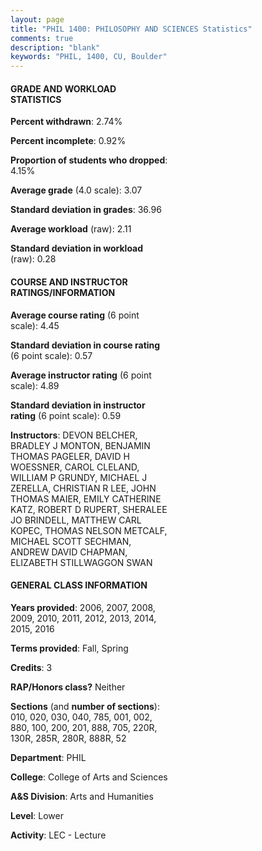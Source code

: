 ```yaml
---
layout: page
title: "PHIL 1400: PHILOSOPHY AND SCIENCES Statistics"
comments: true
description: "blank"
keywords: "PHIL, 1400, CU, Boulder"
--- 
```

<head>
<script src="https://ajax.googleapis.com/ajax/libs/jquery/2.1.3/jquery.min.js"></script>
<script src="https://dl.dropboxusercontent.com/s/pc42nxpaw1ea4o9/highcharts.js?dl=0"></script>
<!-- <script src="../assets/js/highcharts.js"></script> -->
<style type="text/css">@font-face {
	font-family: "Bebas Neue";
	src: url(https://www.filehosting.org/file/details/544349/BebasNeue%20Regular.otf) format("opentype");
	}
	h1.Bebas { 
		font-family: "Bebas Neue", Verdana, Tahoma;
	}
</style>
</head>
<body>
	<div id="container" style="float: right; width: 45%; height: 88%; margin-left: 2.5%; margin-right: 2.5%;"></div>
	<script language="JavaScript">
		$(document).ready(function() {
		var chart = {type: 'column'};
		var title = {text: 'Grade Distribution'};
		var xAxis = {categories: ['A','B','C','D','F'],crosshair: true};
		var yAxis = {min: 0,title: {text: 'Percentage'}};
		var tooltip = {headerFormat: '<center><b><span style="font-size:20px">{point.key}</span></b></center>',
		               pointFormat: '<td style="padding:0"><b>{point.y:.1f}%</b></td>',
		               footerFormat: '</table>',shared: true,useHTML: true};
		var plotOptions = {column: {pointPadding: 0.0,borderWidth: 0}};  
		var credits = {enabled: false};var series= [{name: 'Percent',data: [32.84,42.34,16.02,4.33,4.47,]}];
		var json = {};
		json.chart = chart;
		json.title = title;
		json.tooltip = tooltip;
		json.xAxis = xAxis;
		json.yAxis = yAxis;  
		json.series = series;
		json.plotOptions = plotOptions;  
		json.credits = credits;
		$('#container').highcharts(json);
	});
	</script>
</body>
			   
#### GRADE AND WORKLOAD STATISTICS

**Percent withdrawn**: 2.74%

**Percent incomplete**: 0.92%

**Proportion of students who dropped**: 4.15%

**Average grade** (4.0 scale): 3.07

**Standard deviation in grades**: 36.96

**Average workload** (raw): 2.11

**Standard deviation in workload** (raw): 0.28

#### COURSE AND INSTRUCTOR RATINGS/INFORMATION

**Average course rating** (6 point scale): 4.45

**Standard deviation in course rating** (6 point scale): 0.57

**Average instructor rating** (6 point scale): 4.89

**Standard deviation in instructor rating** (6 point scale): 0.59

**Instructors**: DEVON BELCHER, BRADLEY J MONTON, BENJAMIN THOMAS PAGELER, DAVID H WOESSNER, CAROL CLELAND, WILLIAM P GRUNDY, MICHAEL J ZERELLA, CHRISTIAN R LEE, JOHN THOMAS MAIER, EMILY CATHERINE KATZ, ROBERT D RUPERT, SHERALEE JO BRINDELL, MATTHEW CARL KOPEC, THOMAS NELSON METCALF, MICHAEL SCOTT SECHMAN, ANDREW DAVID CHAPMAN, ELIZABETH STILLWAGGON SWAN

#### GENERAL CLASS INFORMATION

**Years provided**: 2006, 2007, 2008, 2009, 2010, 2011, 2012, 2013, 2014, 2015, 2016

**Terms provided**: Fall, Spring

**Credits**: 3

**RAP/Honors class?** Neither

**Sections** (and **number of sections**): 010, 020, 030, 040, 785, 001, 002, 880, 100, 200, 201, 888, 705, 220R, 130R, 285R, 280R, 888R, 52

**Department**: PHIL

**College**: College of Arts and Sciences

**A&S Division**: Arts and Humanities

**Level**: Lower

**Activity**: LEC - Lecture